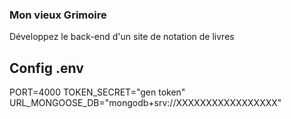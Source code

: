 ### Mon vieux Grimoire

Développez le back-end d'un site de notation de livres

## Config .env

PORT=4000
TOKEN_SECRET="gen token"
URL_MONGOOSE_DB="mongodb+srv://XXXXXXXXXXXXXXXXX"

